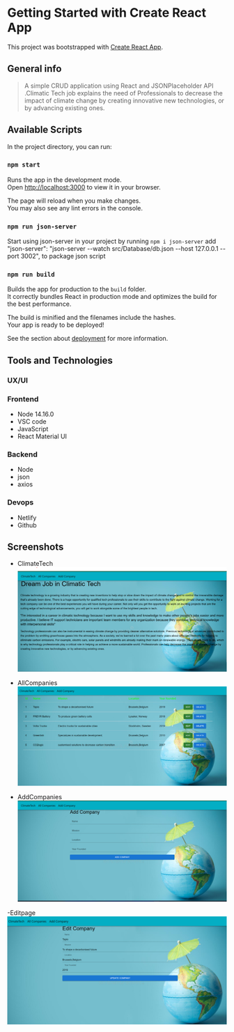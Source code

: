 # Getting Started with Create React App

This project was bootstrapped with [Create React App](https://github.com/facebook/create-react-app).

## General info

> A simple CRUD application using React and JSONPlaceholder API .Climatic Tech job explains the need of Professionals to decrease the impact of climate change by creating innovative new technologies, or by advancing existing ones.

## Available Scripts

In the project directory, you can run:

### `npm start`

Runs the app in the development mode.\
Open [http://localhost:3000](http://localhost:3000) to view it in your browser.

The page will reload when you make changes.\
You may also see any lint errors in the console.

### `npm run json-server`

Start using json-server in your project by running `npm i json-server`
add  "json-server": "json-server --watch src/Database/db.json --host 127.0.0.1 --port 3002", to package json script

### `npm run build`

Builds the app for production to the `build` folder.\
It correctly bundles React in production mode and optimizes the build for the best performance.

The build is minified and the filenames include the hashes.\
Your app is ready to be deployed!

See the section about [deployment](https://facebook.github.io/create-react-app/docs/deployment) for more information.

## Tools and Technologies

### UX/UI

### Frontend

- Node 14.16.0
- VSC code
- JavaScript
- React Material UI

### Backend

- Node
- json
- axios

### Devops

- Netlify
- Github

## Screenshots

- ClimateTech
![Example screenshot](././public/assets/screenshotclimate.png)

- AllCompanies
![Example screenshot](././public/assets/screenshotallcompanies.png)

- AddCompanies
![Example screenshot](././public/assets/screenshotnewcompanies.png)

-Editpage
![Example screenshot](././public/assets/screenshoteditpage.png)